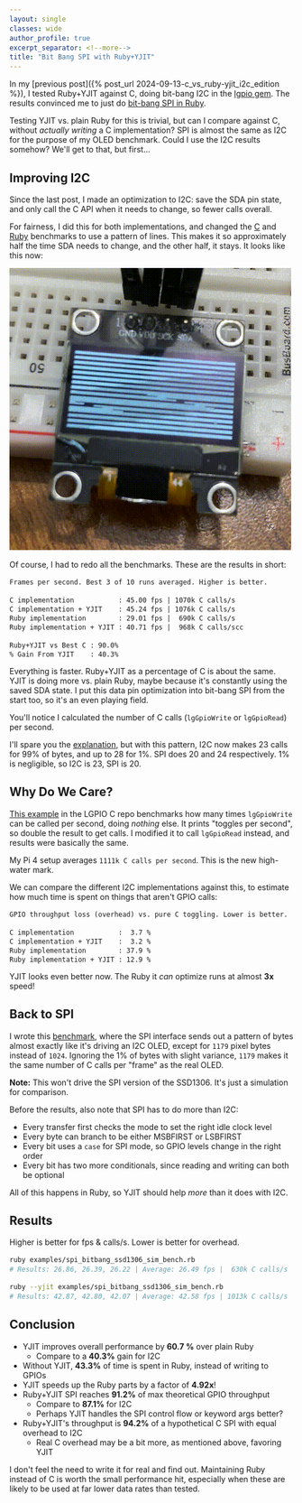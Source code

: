 ```yaml
---
layout: single
classes: wide
author_profile: true
excerpt_separator: <!--more-->
title: "Bit Bang SPI with Ruby+YJIT"
---
```

In my [previous post]({% post_url 2024-09-13-c_vs_ruby-yjit_i2c_edition %}), I tested Ruby+YJIT against C, doing bit-bang I2C in the [lgpio gem](https://github.com/denko-rb/lgpio). The results convinced me to just do [bit-bang SPI in Ruby](https://github.com/denko-rb/lgpio/blob/master/lib/lgpio/spi_bitbang.rb).

Testing YJIT vs. plain Ruby for this is trivial, but can I compare against C, without *actually writing* a C implementation? SPI is almost the same as I2C for the purpose of my OLED benchmark. Could I use the I2C results somehow?  We'll get to that, but first...

## Improving I2C

Since the last post, I made an optimization to I2C: save the SDA pin state, and only call the C API when it needs to change, so fewer calls overall.

For fairness, I did this for both implementations, and changed the [C](https://github.com/denko-rb/lgpio/blob/f5df7486ae5cda145ed812b7fa32604fd7f12556/examples/i2c_bitbang-rb_ssd1306_bench.rb) and [Ruby](https://github.com/denko-rb/lgpio/blob/f5df7486ae5cda145ed812b7fa32604fd7f12556/examples/i2c_bitbang-rb_ssd1306_bench.rb) benchmarks to use a pattern of lines. This makes it so approximately half the time SDA needs to change, and the other half, it stays. It looks like this now:

![SSD1306 OLED Lines Benchmark](/images/2024-09-15-bit_bang_spi_with_ruby-yjit/oled_ssd1306_lines.gif)

Of course, I had to redo all the benchmarks. These are the results in short:
```
Frames per second. Best 3 of 10 runs averaged. Higher is better.

C implementation           : 45.00 fps | 1070k C calls/s
C implementation + YJIT    : 45.24 fps | 1076k C calls/s
Ruby implementation        : 29.01 fps |  690k C calls/s
Ruby implementation + YJIT : 40.71 fps |  968k C calls/scc

Ruby+YJIT vs Best C : 90.0%
% Gain From YJIT    : 40.3%
```
Everything is faster. Ruby+YJIT as a percentage of C is about the same. YJIT is doing more vs. plain Ruby, maybe because it's constantly using the saved SDA state. I put this data pin optimization into bit-bang SPI from the start too, so it's an even playing field.

You'll notice I calculated the number of C calls (`lgGpioWrite` or `lgGpioRead`) per second.

I'll spare you the [explanation](https://github.com/denko-rb/lgpio/blob/f5df7486ae5cda145ed812b7fa32604fd7f12556/examples/spi_bitbang_ssd1306_sim_bench.rb#L30-L44), but with this pattern, I2C now makes 23 calls for 99% of bytes, and up to 28 for 1%. SPI does 20 and 24 respectively. 1% is negligible, so I2C is 23, SPI is 20.

## Why Do We Care?

[This example](https://github.com/joan2937/lg/blob/master/EXAMPLES/lgpio/bench.c) in the LGPIO C repo benchmarks how many times `lgGpioWrite` can be called per second, doing *nothing* else. It prints "toggles per second", so double the result to get calls. I modified it to call `lgGpioRead` instead, and results were basically the same.

My Pi 4 setup averages `1111k C calls per second`. This is the new high-water mark.

We can compare the different I2C implementations against this, to estimate how much time is spent on things that aren't GPIO calls:
```
GPIO throughput loss (overhead) vs. pure C toggling. Lower is better.

C implementation           :  3.7 %
C implementation + YJIT    :  3.2 %
Ruby implementation        : 37.9 %
Ruby implementation + YJIT : 12.9 %
```
YJIT looks even better now. The Ruby it *can* optimize runs at almost **3x** speed!

##  Back to SPI

I wrote this [benchmark](https://github.com/denko-rb/lgpio/blob/master/examples/spi_bitbang_ssd1306_sim_bench.rb), where the SPI interface sends out a pattern of bytes almost exactly like it's driving an I2C OLED, except for `1179` pixel bytes instead of `1024`. Ignoring the 1% of bytes with slight variance, `1179` makes it the same number of C calls per "frame" as the real OLED.

**Note:** This won't drive the SPI version of the SSD1306. It's just a simulation for comparison.

Before the results, also note that SPI has to do more than I2C:
  - Every transfer first checks the mode to set the right idle clock level
  - Every byte can branch to be either MSBFIRST or LSBFIRST
  - Every bit uses a `case` for SPI mode, so GPIO levels change in the right order
  - Every bit has two more conditionals, since reading and writing can both be optional

All of this happens in Ruby, so YJIT should help *more* than it does with I2C.

##  Results

Higher is better for fps & calls/s. Lower is better for overhead.

```bash
ruby examples/spi_bitbang_ssd1306_sim_bench.rb
# Results: 26.86, 26.39, 26.22 | Average: 26.49 fps |  630k C calls/s | 43.3% overhead
```

```bash
ruby --yjit examples/spi_bitbang_ssd1306_sim_bench.rb
# Results: 42.87, 42.80, 42.07 | Average: 42.58 fps | 1013k C calls/s |  8.8% overhead 
```

##  Conclusion

- YJIT improves overall performance by **60.7 %** over plain Ruby
  - Compare to a **40.3%** gain for I2C
- Without YJIT, **43.3%** of time is spent in Ruby, instead of writing to GPIOs
- YJIT speeds up the Ruby parts by a factor of **4.92x**!
- Ruby+YJIT SPI reaches **91.2%** of max theoretical GPIO throughput
  - Compare to **87.1%** for I2C
  - Perhaps YJIT handles the SPI control flow or keyword args better?
- Ruby+YJIT's throughput is **94.2%** of a hypothetical C SPI with equal overhead to I2C 
  - Real C overhead may be a bit more, as mentioned above, favoring YJIT
  
I don't feel the need to write it for real and find out. Maintaining Ruby instead of C is worth the small performance hit, especially when these are likely to be used at far lower data rates than tested.
